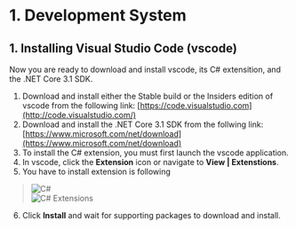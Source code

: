 # 1. Development System

## 1. Installing Visual Studio Code \(vscode\)

Now you are ready to download and install vscode, its C\# extensition, and the .NET Core 3.1 SDK.

1.  Download and install either the Stable build or the Insiders edition of vscode from the following link: [https://code.visualstudio.com](http://code.visualstudio.com/)
2.  Download and install the .NET Core 3.1 SDK from the follwing link: [https://www.microsoft.com/net/download](https://www.microsoft.com/net/download)
3. To install the C\# extension, you must first launch the vscode application.
4.  In vscode, click the **Extension** icon or navigate to **View \| Extenstions**.
5. You have to install extension is following  
  > ![C#](https://ms-dotnettools.gallerycdn.vsassets.io/extensions/ms-dotnettools/csharp/1.21.15/1584668303721/Microsoft.VisualStudio.Services.Icons.Default "C#")  
  > ![C# Extensions](https://jchannon.gallerycdn.vsassets.io/extensions/jchannon/csharpextensions/1.3.1/1572858828962/Microsoft.VisualStudio.Services.Icons.Default "C# Extensions")  
6.  Click **Install** and wait for supporting packages to download and install.



